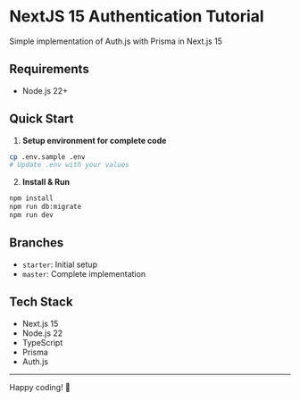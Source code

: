 # NextJS 15 Authentication Tutorial
Simple implementation of Auth.js with Prisma in Next.js 15

## Requirements
- Node.js 22+

## Quick Start

1. **Setup environment for complete code**
```bash
cp .env.sample .env
# Update .env with your values
```

2. **Install & Run**
```bash
npm install
npm run db:migrate
npm run dev
```

## Branches
- `starter`: Initial setup
- `master`: Complete implementation

## Tech Stack
- Next.js 15
- Node.js 22
- TypeScript
- Prisma
- Auth.js

---
Happy coding! 🚀
